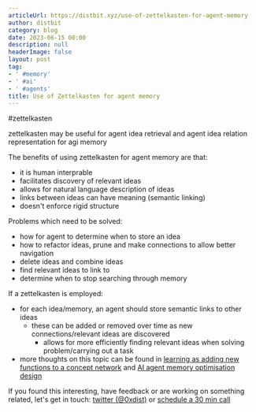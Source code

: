 ```yaml
---
articleUrl: https://distbit.xyz/use-of-zettelkasten-for-agent-memory
author: distbit
category: blog
date: 2023-06-15 00:00
description: null
headerImage: false
layout: post
tag:
- ' #memory'
- ' #ai'
- ' #agents'
title: Use of Zettelkasten for agent memory
---
```


#zettelkasten


zettelkasten may be useful for agent idea retrieval and agent idea relation representation for agi memory

The benefits of using zettelkasten for agent memory are that:
- it is human interprable
- facilitates discovery of relevant ideas
- allows for natural language description of ideas
- links between ideas can have meaning (semantic linking)
- doesn't enforce rigid structure

Problems which need to be solved:
- how for agent to determine when to store an idea
- how to refactor ideas, prune and make connections to allow better navigation
- delete ideas and combine ideas
- find relevant ideas to link to
- determine when to stop searching through memory

If a zettelkasten is employed:
- for each idea/memory, an agent should store semantic links to other ideas
	- these can be added or removed over time as new connections/relevant ideas are discovered
		- allows for more efficiently finding relevant ideas when solving problem/carrying out a task
- more thoughts on this topic can be found in [learning as adding new functions to a concept network](/learning-as-adding-new-functions-to-a-concept-network) and [AI agent memory optimisation design](/ai-agent-memory-optimisation-design)

If you found this interesting, have feedback or are working on something related, let's get in touch: [twitter (@0xdist)](https://twitter.com/0xdist) or [schedule a 30 min call](https://cal.com/distbit/30min)